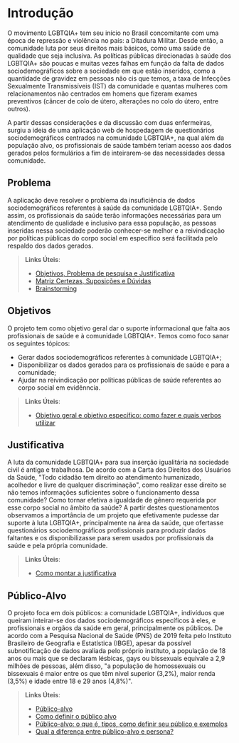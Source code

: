 # Introdução  

O movimento LGBTQIA+ tem seu início no Brasil concomitante com uma época de repressão e violência no país: a Ditadura Militar. Desde então, a comunidade luta por seus direitos mais básicos, como uma saúde de qualidade que seja inclusiva. As políticas públicas direcionadas à saúde dos LGBTQIA+ são poucas e muitas vezes falhas em função da falta de dados sociodemográficos sobre a sociedade em que estão inseridos, como a quantidade de gravidez em pessoas não cis que temos, a taxa de Infecções Sexualmente Transmissíveis (IST) da comunidade e quantas mulheres com relacionamentos não centrados em homens que fizeram exames preventivos (câncer de colo de útero, alterações no colo do útero, entre outros). 

A partir dessas considerações e da discussão com duas enfermeiras, surgiu a ideia de uma aplicação web de hospedagem de questionários sociodemográficos centrados na comunidade LGBTQIA+, na qual além da população alvo, os profissionais de saúde também teriam acesso aos dados gerados pelos formulários a fim de inteirarem-se das necessidades dessa comunidade.

## Problema

A aplicação deve resolver o problema da insuficiência de dados sociodemográficos referentes à saúde da comunidade LGBTQIA+. Sendo assim, os profissionais da saúde terão informações necessárias para um atendimento de qualidade e inclusivo para essa população, as pessoas inseridas nessa sociedade poderão conhecer-se melhor e a reivindicação por políticas públicas do corpo social em específico será facilitada pelo respaldo dos dados gerados.

> **Links Úteis**:
> - [Objetivos, Problema de pesquisa e Justificativa](https://medium.com/@versioparole/objetivos-problema-de-pesquisa-e-justificativa-c98c8233b9c3)
> - [Matriz Certezas, Suposições e Dúvidas](https://medium.com/educa%C3%A7%C3%A3o-fora-da-caixa/matriz-certezas-suposi%C3%A7%C3%B5es-e-d%C3%BAvidas-fa2263633655)
> - [Brainstorming](https://www.euax.com.br/2018/09/brainstorming/)

## Objetivos

O projeto tem como objetivo geral dar o suporte informacional que falta aos profissionais de saúde e à comunidade LGBTQIA+. Temos como foco sanar os seguintes tópicos:

* Gerar dados sociodemográficos referentes à comunidade LGBTQIA+;
* Disponibilizar os dados gerados para os profissionais de saúde e para a comunidade;
* Ajudar na reivindicação por políticas públicas de saúde referentes ao corpo social em evidênncia.
 
> **Links Úteis**:
> - [Objetivo geral e objetivo específico: como fazer e quais verbos utilizar](https://blog.mettzer.com/diferenca-entre-objetivo-geral-e-objetivo-especifico/)

## Justificativa

A luta da comunidade LGBTQIA+ para sua inserção igualitária na sociedade civil é antiga e trabalhosa. De acordo com a Carta dos Direitos dos Usuários da Saúde, "Todo cidadão tem direito ao atendimento humanizado, acolhedor e livre de qualquer discriminação", como realizar esse direito se não temos informações suficientes sobre o funcionamento dessa comunidade? Como tornar efetiva a igualdade de gênero requerida por esse corpo social no âmbito da saúde? A partir destes questionamentos observamos a importância de um projeto que efetivamente pudesse dar suporte à luta LGBTQIA+, principalmente na área da saúde, que ofertasse questionários sociodemográficos profissionais para produzir dados faltantes e os disponibilizasse para serem usados por profissionais da saúde e pela própria comunidade.

> **Links Úteis**:
> - [Como montar a justificativa](https://guiadamonografia.com.br/como-montar-justificativa-do-tcc/)

## Público-Alvo

O projeto foca em dois públicos: a comunidade LGBTQIA+, indivíduos que queiram inteirar-se dos dados sociodemográficos específicos à eles, e profissionais e orgãos da saúde em geral, principalmente os públicos. De acordo com a Pesquisa Nacional de Saúde (PNS) de 2019 feita pelo Instituto Brasileiro de Geografia e Estatística (IBGE), apesar da possível subnotificação de dados avaliada pelo próprio instituto, a população de 18 anos ou mais que se declaram lésbicas, gays ou bissexuais equivale a 2,9 milhões de pessoas, além disso, "a população de homossexuais ou bissexuais é maior entre os que têm nível superior (3,2%), maior renda (3,5%) e idade entre 18 e 29 anos (4,8%)".

> **Links Úteis**:
> - [Público-alvo](https://blog.hotmart.com/pt-br/publico-alvo/)
> - [Como definir o público alvo](https://exame.com/pme/5-dicas-essenciais-para-definir-o-publico-alvo-do-seu-negocio/)
> - [Público-alvo: o que é, tipos, como definir seu público e exemplos](https://klickpages.com.br/blog/publico-alvo-o-que-e/)
> - [Qual a diferença entre público-alvo e persona?](https://rockcontent.com/blog/diferenca-publico-alvo-e-persona/)
